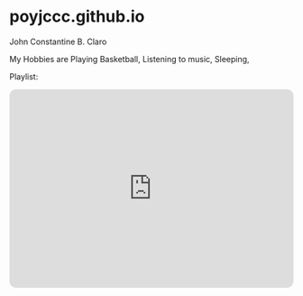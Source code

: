 # poyjccc.github.io
John Constantine B. Claro

My Hobbies are 
Playing Basketball,
Listening to music,
Sleeping,

Playlist:
<iframe style="border-radius:12px" src="https://open.spotify.com/embed/playlist/1y5B121fAsgBHxYbFOLHZO?utm_source=generator" width="100%" height="352" frameBorder="0" allowfullscreen="" allow="autoplay; clipboard-write; encrypted-media; fullscreen; picture-in-picture" loading="lazy"></iframe>
